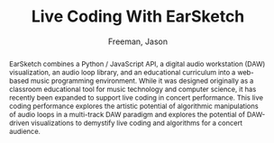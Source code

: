 --- 
title: "Live Coding With EarSketch" 
abstract: "EarSketch combines a Python / JavaScript API, a digital audio workstation (DAW) visualization, an audio loop library, and an educational curriculum into a web-based music programming environment. While it was designed originally as a classroom educational tool for music technology and computer science, it has recently been expanded to support live coding in concert performance. This live coding performance explores the artistic potential of algorithmic manipulations of audio loops in a multi-track DAW paradigm and explores the potential of DAW-driven visualizations to demystify live coding and algorithms for a concert audience." 
address: "Atlanta, Georgia" 
author: "Freeman, Jason"
webAuthor: "Jason Freeman" 
booktitle: "Proceedings of the International Web Audio Conference" 
editor: "Freeman, Jason and Lerch, Alexander and Paradis, Matthew" 
month: "Proceedings of the International Web Audio Conference"
pages: "undefined" 
publisher: "Georgia Tech" 
series: "WAC '16"
type: "Performance"  
year: "2016" 
id: "2016_EA_23" 
tags: year2016
media: https://smartech.gatech.edu/bitstream/handle/1853/54640/livecoding_videostream.html?sequence=8&isAllowed=y 
pdflink: /_data/papers/pdf/2016/2016_23.pdf
ISSN: 2663-5844
---